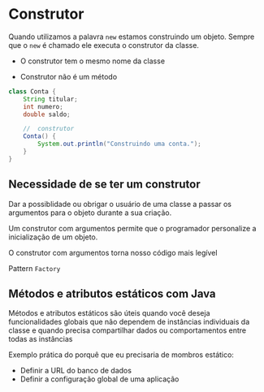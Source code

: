 # Construtor

Quando utilizamos a palavra `new` estamos construindo um objeto. Sempre que o `new` é chamado ele executa o construtor da classe.

- O construtor tem o mesmo nome da classe

- Construtor não é um método

```java
class Conta	{
    String titular;
    int	numero;
    double saldo;

    //	construtor
    Conta()	{
        System.out.println("Construindo	uma	conta.");
    }
}
```

## Necessidade de se ter um construtor

Dar a possiblidade ou obrigar o usuário de uma classe a passar os argumentos para o objeto durante a sua criação.

Um construtor com argumentos permite que o programador personalize a inicialização de um objeto.

O construtor com argumentos torna nosso código mais legível

Pattern `Factory`

## Métodos e atributos estáticos com Java

Métodos e atributos estáticos são úteis quando você deseja funcionalidades globais que não dependem de instâncias individuais da classe e quando precisa compartilhar dados ou comportamentos entre todas as instâncias

Exemplo prática do porquê que eu precisaria de mombros estático:

- Definir a URL do banco de dados
- Definir a configuração global de uma aplicação
